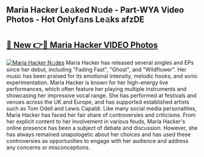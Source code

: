 ## Maria Hacker Le𝚊ked N𝚞de - Part-WYA Video Photos - Hot Onlyf𝚊ns Le𝚊ks afzDE

# <h2><a href="http://ac51157.deff.icu/?id=Maria+Hacker">🔗 New 👉🔴 Maria Hacker VIDEO Photos</a></h2>

[![Maria Hacker N𝚞des](https://i.imgur.com/rIISA9y.gif)](http://ac51157.deff.icu/?id=Maria+Hacker)
Maria Hacker has released several singles and EPs since her debut, including "Fading Fast", "Ghost", and "Wildflower". Her music has been praised for its emotional intensity, melodic hooks, and sonic experimentation. Maria Hacker is known for her high-energy live performances, which often feature her playing multiple instruments and showcasing her impressive vocal range. She has performed at festivals and venues across the UK and Europe, and has supported established artists such as Tom Odell and Lewis Capaldi. Like many social media personalities, Maria Hacker has faced her fair share of controversies and criticisms. From her explicit content to her involvement in various feuds, Maria Hacker's online presence has been a subject of debate and discussion. However, she has always remained unapologetic about her choices and has used these controversies as opportunities to engage with her audience and address any concerns or misconceptions.
